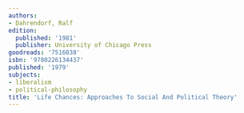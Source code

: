 ```yaml
---
authors:
- Dahrendorf, Ralf
edition:
  published: '1981'
  publisher: University of Chicago Press
goodreads: '7516038'
isbn: '9780226134437'
published: '1979'
subjects:
- liberalism
- political-philosophy
title: 'Life Chances: Approaches To Social And Political Theory'
---
```


